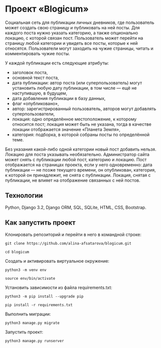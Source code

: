 # Проект «Blogicum»
Социальная сеть для публикации личных дневников, где пользователь может создать свою страницу и публиковать на ней посты. Для каждого поста нужно указать категорию, а также опционально локацию, с которой связан пост. Пользователь может перейти на страницу любой категории и увидеть все посты, которые к ней относятся. Пользователи могут заходить на чужие страницы, читать и комментировать чужие посты.

У каждой публикации есть следующие атрибуты:
- заголовок поста,
- основной текст поста,
- дата публикации: автор поста (или суперпользователь) могут установить любую дату публикации, в том числе — ещё не наступившую, в будущем,
- дата добавления публикации в базу данных,
- флаг «опубликовано»,
- автор: зарегистрированный пользователь, авторов могут добавлять суперпользователи,
- локация: одно определённое местоположение, к которому относится пост; локация может быть не указана, тогда в качестве локации отображается значение «Планета Земля»,
- категория: подборка, в которой собраны посты по определённой теме.

Без указания какой-либо одной категории новый пост добавить нельзя. Локацию для поста указывать необязательно. Администратор сайта может снять с публикации любой пост, категорию и локацию. Пост отображается на страницах проекта, если у него одновременно: дата публикации — не позже текущего времени, он опубликован, категория, к которой он принадлежит, не снята с публикации. Локация, снятая с публикации, не влияет на отображение связанных с ней постов.


## Технологии
Python, Django 3.2, Django ORM, SQL, SQLite, HTML, CSS, Bootstrap.

## Как запустить проект
Клонировать репозиторий и перейти в него в командной строке:
```
git clone https://github.com/alina-afsatarova/blogicum.git
```
```
cd blogicum
```
Cоздать и активировать виртуальное окружение:
```
python3 -m venv env
```
```
source env/bin/activate
```
Установить зависимости из файла requirements.txt:
```
python3 -m pip install --upgrade pip
```
```
pip install -r requirements.txt
```
Выполнить миграции:
```
python3 manage.py migrate
```
Запустить проект:
```
python3 manage.py runserver
```
